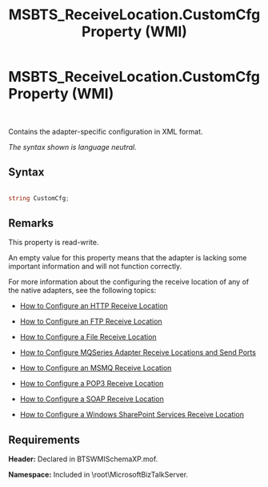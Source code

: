 ﻿---
title: MSBTS_ReceiveLocation.CustomCfg Property (WMI)
TOCTitle: MSBTS_ReceiveLocation.CustomCfg Property (WMI)
ms:assetid: 50db0788-b49c-484b-8fa6-e5f002a32e72
ms:mtpsurl: https://msdn.microsoft.com/library/Aa560129(v=BTS.80)
ms:contentKeyID: 51527992
ms.date: 08/30/2017
mtps_version: v=BTS.80
---

# MSBTS\_ReceiveLocation.CustomCfg Property (WMI)

 

Contains the adapter-specific configuration in XML format.

*The syntax shown is language neutral.*

## Syntax

```C#
  
string CustomCfg;  
```

## Remarks

This property is read-write.

An empty value for this property means that the adapter is lacking some important information and will not function correctly.

For more information about the configuring the receive location of any of the native adapters, see the following topics:

  - [How to Configure an HTTP Receive Location](https://msdn.microsoft.com/library/aa561370\(v=bts.80\))

  - [How to Configure an FTP Receive Location](https://msdn.microsoft.com/library/aa559095\(v=bts.80\))

  - [How to Configure a File Receive Location](https://msdn.microsoft.com/library/aa547108\(v=bts.80\))

  - [How to Configure MQSeries Adapter Receive Locations and Send Ports](https://msdn.microsoft.com/library/aa560215\(v=bts.80\))

  - [How to Configure an MSMQ Receive Location](https://msdn.microsoft.com/library/aa578322\(v=bts.80\))

  - [How to Configure a POP3 Receive Location](https://msdn.microsoft.com/library/aa559245\(v=bts.80\))

  - [How to Configure a SOAP Receive Location](https://msdn.microsoft.com/library/aa561021\(v=bts.80\))

  - [How to Configure a Windows SharePoint Services Receive Location](https://msdn.microsoft.com/library/aa560390\(v=bts.80\))

## Requirements

**Header:** Declared in BTSWMISchemaXP.mof.

**Namespace:** Included in \\root\\MicrosoftBizTalkServer.

